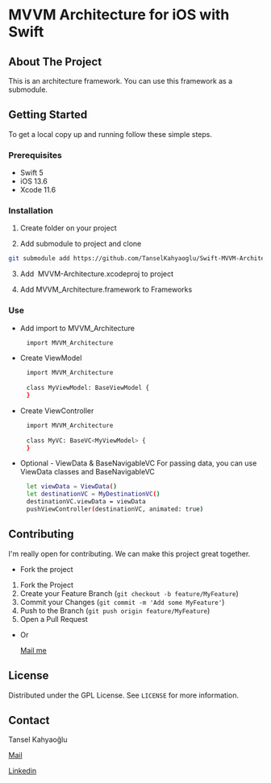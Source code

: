 # MVVM Architecture for iOS with Swift

## About The Project

This is an architecture framework. You can use this framework as a submodule.


## Getting Started

To get a local copy up and running follow these simple steps.

### Prerequisites

- Swift 5
- iOS 13.6
- Xcode 11.6

### Installation

1. Create folder on your project

2. Add submodule to project and clone

```sh
git submodule add https://github.com/TanselKahyaoglu/Swift-MVVM-Architecture/
```

3. Add  MVVM-Architecture.xcodeproj to project

4. Add MVVM_Architecture.framework to Frameworks

### Use

- Add import to MVVM_Architecture
```sh
     import MVVM_Architecture
```
- Create ViewModel
```sh
     import MVVM_Architecture
     
     class MyViewModel: BaseViewModel {
     }
```

- Create ViewController
```sh
     import MVVM_Architecture
     
     class MyVC: BaseVC<MyViewModel> {
     }
```
- Optional - ViewData & BaseNavigableVC
For passing data, you can use ViewData classes and BaseNavigableVC
```sh
     let viewData = ViewData()
     let destinationVC = MyDestinationVC()
     destinationVC.viewData = viewData
     pushViewController(destinationVC, animated: true)
```

<!-- CONTRIBUTING -->
## Contributing

I'm really open for contributing. We can make this project great together. 

 - Fork the project

1. Fork the Project
2. Create your Feature Branch (`git checkout -b feature/MyFeature`)
3. Commit your Changes (`git commit -m 'Add some MyFeature'`)
4. Push to the Branch (`git push origin feature/MyFeature`)
5. Open a Pull Request

  - Or <p><a href="mailto:tansel.kahyaoglu@gmail.com">Mail me</a></p>

<!-- LICENSE -->
## License

Distributed under the GPL License. See `LICENSE` for more information.

<!-- CONTACT -->
## Contact

Tansel Kahyaoğlu
<p><a href="mailto:tansel.kahyaoglu@gmail.com">Mail</a></p>
<p><a href="https://linkedin.com/in/tanselkahyaoglu">Linkedin</a></p>
